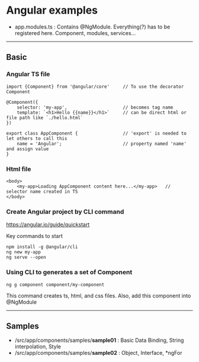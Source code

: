 # Angular examples
* app.modules.ts : Contains @NgModule. Everything(?) has to be registered here. Component, modules, services...

---
## Basic
### Angular TS file
```
import {Component} from '@angular/core'     // To use the decorator Component

@Component({
    selector: 'my-app',                     // becomes tag name
    template: `<h1>Hello {{name}}</h1>`     // can be direct html or file path like `./hello.html`
})

export class AppComponent {                 // 'export' is needed to let others to call this
    name = 'Angular';                       // property named 'name' and assign value
}
```

### Html file
```
<body>
    <my-app>Loading AppComponent content here...</my-app>   // selector name created in TS
</body>
```

### Create Angular project by CLI command
https://angular.io/guide/quickstart

Key commands to start
```
npm install -g @angular/cli
ng new my-app
ng serve --open

```

### Using CLI to generates a set of Component
```
ng g component component/my-component
```
This command creates ts, html, and css files. Also, add this component into @NgModule

---
## Samples
* /src/app/components/samples/__sample01__ : Basic Data Binding, String interpolation, Style
* /src/app/components/samples/__sample02__ : Object, Interface, *ngFor